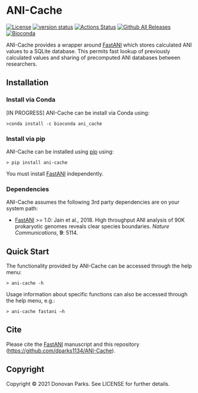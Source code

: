 # ANI-Cache
[![License](https://img.shields.io/github/license/dparks1134/ANI-Cache)](https://img.shields.io/github/license/dparks1134/ANI-Cache)
[![version status](https://img.shields.io/pypi/v/ani-cache.svg)](https://pypi.python.org/pypi/ani-cache)
[![Actions Status](https://github.com/dparks1134/ANI-Cache/workflows/pytesting/badge.svg)](https://github.com/dparks1134/ANI-Cache/workflows/pytesting/actions)
[![Github All Releases](https://img.shields.io/github/downloads/dparks1134/ANI-Cache/total.svg)]()
[![Bioconda](https://img.shields.io/conda/vn/bioconda/ani-cache.svg?color=43b02a)](https://anaconda.org/bioconda/cache)


ANI-Cache provides a wrapper around [FastANI](https://github.com/ParBLiSS/FastANI) which stores calculated ANI values to a SQLite database. This permits fast lookup of previously calculated values and sharing of precomputed ANI databases between researchers.  

## Installation

### Install via Conda

[IN PROGRESS] ANI-Cache can be install via Conda using:
```
>conda install -c bioconda ani_cache
```

### Install via pip

ANI-Cache can be installed using [pip](https://pypi.org/project/ani-cache/) using:
```
> pip install ani-cache
```
You must install [FastANI](https://github.com/ParBLiSS/FastANI) independently.

### Dependencies

ANI-Cache assumes the following 3rd party dependencies are on your system path:
* [FastANI](https://github.com/ParBLiSS/FastANI) >= 1.0: Jain et al., 2018. High throughput ANI analysis of 90K prokaryotic genomes reveals clear species boundaries. <i>Nature Communications</i>, <b>9</b>: 5114.

## Quick Start

The functionality provided by ANI-Cache can be accessed through the help menu:
```
> ani-cache -h
```

Usage information about specific functions can also be accessed through the help menu, e.g.:
```
> ani-cache fastani –h
```

## Cite

Please cite the [FastANI](https://github.com/ParBLiSS/FastANI) manuscript and this repository (https://github.com/dparks1134/ANI-Cache).


## Copyright

Copyright © 2021 Donovan Parks. See LICENSE for further details.
